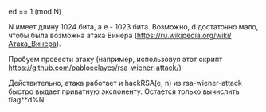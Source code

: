 ed == 1 (mod N)

N имеет длину 1024 бита, а е - 1023 бита.
Возможно, d достаточно мало, чтобы была возможна атака Винера (https://ru.wikipedia.org/wiki/Атака_Винера).

Пробуем провести атаку
(например, использовуя этот скрипт https://github.com/pablocelayes/rsa-wiener-attack/)

Действительно, атака работает и hackRSA(e, n) из rsa-wiener-attack быстро выдает приватную экспоненту.
Остается только вычислить flag**d%N